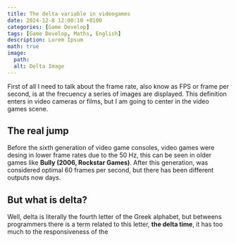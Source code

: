 ```yaml
---
title: The delta variable in videogames
date: 2024-12-8 12:00:10 +0100
categories: [Game Develop]
tags: [Game Develop, Maths, English]
description: Lorem Ipsum
math: true
image:
  path:
  alt: Delta Image
---
```


First of all I need to talk about the frame rate, also know as FPS or frame per second, is at the frecuency a series of images are displayed. This definition enters in video cameras or films, but I am going to center in the video games scene. 

## The real jump

Before the sixth generation of video game consoles, video games were desing in lower frame rates due to the 50 Hz, this can be seen in older games like **Bully (2006, Rockstar Games)**. After this generation, was considered optimal 60 frames per second, but there has been different outputs now days.

## But what is delta?

Well, delta is literally the fourth letter of the Greek alphabet, but betweens programmers there is a term related to this letter, **the delta time**, it has too much to the responsiveness of the 
